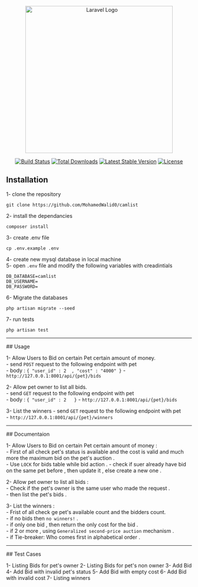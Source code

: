 <p align="center"><a href="https://laravel.com" target="_blank"><img src="https://raw.githubusercontent.com/laravel/art/master/logo-lockup/5%20SVG/2%20CMYK/1%20Full%20Color/laravel-logolockup-cmyk-red.svg" width="400" alt="Laravel Logo"></a></p>

<p align="center">
<a href="https://travis-ci.org/laravel/framework"><img src="https://travis-ci.org/laravel/framework.svg" alt="Build Status"></a>
<a href="https://packagist.org/packages/laravel/framework"><img src="https://img.shields.io/packagist/dt/laravel/framework" alt="Total Downloads"></a>
<a href="https://packagist.org/packages/laravel/framework"><img src="https://img.shields.io/packagist/v/laravel/framework" alt="Latest Stable Version"></a>
<a href="https://packagist.org/packages/laravel/framework"><img src="https://img.shields.io/packagist/l/laravel/framework" alt="License"></a>
</p>

## Installation

1- clone the repository
```
git clone https://github.com/MohamedWalid0/camlist
```
2- install the dependancies 
```
composer install
```
3- create .env file 
```
cp .env.example .env
```
4- create new mysql database in local machine <br>
5- open ```.env``` file and modify the following variables with creadintials
```
DB_DATABASE=camlist
DB_USERNAME=
DB_PASSWORD=
```
6- Migrate the databases
```
php artisan migrate --seed
```
7- run tests
```
php artisan test
```

<hr>
## Usage

1- Allow Users to Bid on certain Pet certain amount of money. <br>
    - send ```POST``` request to the following endpoint with pet <br>
    - body : ```
        {
            "user_id" : 2  ,
            "cost" : "4000"
        } ```
    - ``` http://127.0.0.1:8001/api/{pet}/bids ```


2- Allow pet owner to list all bids. <br>
    - send ```GET``` request to the following endpoint with pet <br>
    - body : ```
        {
            "user_id" : 2  
        } ```
    - ``` http://127.0.0.1:8001/api/{pet}/bids ```


3- List the winners
    - send ```GET``` request to the following endpoint with pet <br>
    - ``` http://127.0.0.1:8001/api/{pet}/winners ```



<hr>
## Documentaion


1- Allow Users to Bid on certain Pet certain amount of money : <br>
    -  First of all check pet's status is available and the cost is valid and much more the maximum bid on the pet's auction . <br>
    - Use ```LOCK``` for bids table while bid action .
    - check if suer already have bid on the same pet before , then update it , else create a new one .<br>

2- Allow pet owner to list all bids : <br>
    - Check if the pet's owner is the same user who made the request .<br>
    - then list the pet's bids . <br>

3- List the winners :<br>
    - Frist of all check ge pet's available count and the bidders count. <br>
    - if no bids then ```no winners!``` .  <br>
    - if only one bid , then return the only cost for the bid .  <br>
    - if 2 or more , using ```Generalized second-price auction```  mechanism . <br>
    - if Tie-breaker: Who comes first in alphabetical order . <br>

<hr>
## Test Cases

1- Listing Bids for pet's owner
2- Listing Bids for pet's non owner
3- Add Bid 
4- Add Bid with invalid pet's status
5- Add Bid with empty cost
6- Add Bid with invalid cost
7- Listing winners